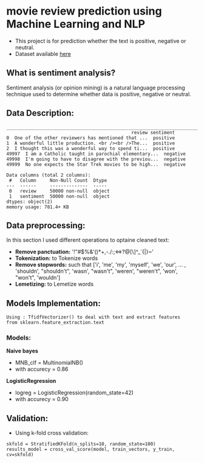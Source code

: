 # movie review prediction using Machine Learning and NLP
- This project is for prediction whether the text is positive, negative or neutral.
- Dataset available [here](https://drive.google.com/file/d/1-Vs-z4bqtnqIAPgEtTdB_UXO0USNq5K2/view?usp=sharing)
## **What is sentiment analysis?**
Sentiment analysis (or opinion mining) is a natural language processing technique used to determine whether data is positive, negative or neutral.


## **Data Description**:

```
_______________________________________________________________________
                                              review sentiment
0  One of the other reviewers has mentioned that ...  positive
1  A wonderful little production. <br /><br />The...  positive
2  I thought this was a wonderful way to spend ti...  positive
49997  I am a Catholic taught in parochial elementary...  negative
49998  I'm going to have to disagree with the previou...  negative
49999  No one expects the Star Trek movies to be high...  negative
```

```
Data columns (total 2 columns):
 #   Column     Non-Null Count  Dtype 
---  ------     --------------  ----- 
 0   review     50000 non-null  object
 1   sentiment  50000 non-null  object
dtypes: object(2)
memory usage: 781.4+ KB
```
## **Data preprocessing**:

In this section I used different operations to optaine cleaned text:
- **Remove panctuation:** '!"#$%&\'()*+,-./:;<=>?@[\\]^_`{|}~'
- **Tokenization:** to Tokenize words
- **Remove stopwords:** such that ['i', 'me', 'my', 'myself', 'we', 'our', ... , 'shouldn', "shouldn't", 'wasn', "wasn't", 'weren', "weren't", 'won', "won't", 'wouldn']
- **Lemetizing:** to Lemetize words



## **Models Implementation**:

```
Using : TfidfVectorizer() to deal with text and extract features
from sklearn.feature_extraction.text
```

### Models:

**Naive bayes**

- MNB_clf = MultinomialNB() 
- with accurecy = 0.86

**LogisticRegression**

- logreg = LogisticRegression(random_state=42)
- with accurecy = 0.90


## **Validation**:

- Using k-fold cross validation:

```
skfold = StratifiedKFold(n_splits=10, random_state=100)
results_model = cross_val_score(model, train_vectors, y_train, cv=skfold)
```
